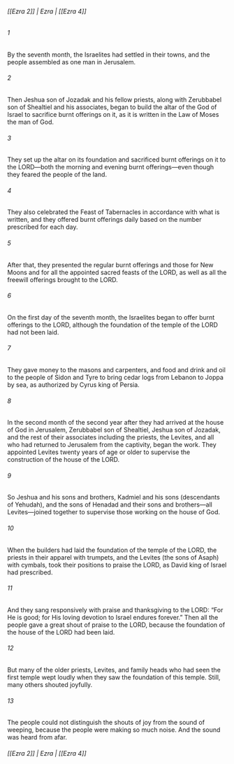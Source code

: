 ###### [[Ezra 2]] | Ezra | [[Ezra 4]]

###### 1
By the seventh month, the Israelites had settled in their towns, and the people assembled as one man in Jerusalem.
###### 2
Then Jeshua son of Jozadak and his fellow priests, along with Zerubbabel son of Shealtiel and his associates, began to build the altar of the God of Israel to sacrifice burnt offerings on it, as it is written in the Law of Moses the man of God.
###### 3
They set up the altar on its foundation and sacrificed burnt offerings on it to the LORD—both the morning and evening burnt offerings—even though they feared the people of the land.
###### 4
They also celebrated the Feast of Tabernacles in accordance with what is written, and they offered burnt offerings daily based on the number prescribed for each day.
###### 5
After that, they presented the regular burnt offerings and those for New Moons and for all the appointed sacred feasts of the LORD, as well as all the freewill offerings brought to the LORD.
###### 6
On the first day of the seventh month, the Israelites began to offer burnt offerings to the LORD, although the foundation of the temple of the LORD had not been laid.
###### 7
They gave money to the masons and carpenters, and food and drink and oil to the people of Sidon and Tyre to bring cedar logs from Lebanon to Joppa by sea, as authorized by Cyrus king of Persia.
###### 8
In the second month of the second year after they had arrived at the house of God in Jerusalem, Zerubbabel son of Shealtiel, Jeshua son of Jozadak, and the rest of their associates including the priests, the Levites, and all who had returned to Jerusalem from the captivity, began the work. They appointed Levites twenty years of age or older to supervise the construction of the house of the LORD.
###### 9
So Jeshua and his sons and brothers, Kadmiel and his sons (descendants of Yehudah), and the sons of Henadad and their sons and brothers—all Levites—joined together to supervise those working on the house of God.
###### 10
When the builders had laid the foundation of the temple of the LORD, the priests in their apparel with trumpets, and the Levites (the sons of Asaph) with cymbals, took their positions to praise the LORD, as David king of Israel had prescribed.
###### 11
And they sang responsively with praise and thanksgiving to the LORD: “For He is good; for His loving devotion to Israel endures forever.” Then all the people gave a great shout of praise to the LORD, because the foundation of the house of the LORD had been laid.
###### 12
But many of the older priests, Levites, and family heads who had seen the first temple wept loudly when they saw the foundation of this temple. Still, many others shouted joyfully.
###### 13
The people could not distinguish the shouts of joy from the sound of weeping, because the people were making so much noise. And the sound was heard from afar.

###### [[Ezra 2]] | Ezra | [[Ezra 4]]
